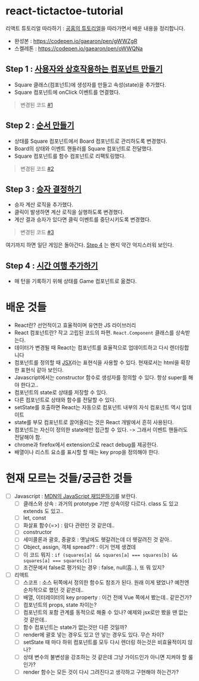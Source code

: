 # react-tictactoe-tutorial

리액트 튜토리얼 따라하기 : [공홈의 튜토리얼](https://ko.reactjs.org/tutorial/tutorial.html)을 따라가면서 배운 내용을 정리합니다.

* 완성본 : https://codepen.io/gaearon/pen/gWWZgR
* 스켈레톤 : https://codepen.io/gaearon/pen/oWWQNa


## Step 1 : [사용자와 상호작용하는 컴포넌트 만들기](https://ko.reactjs.org/tutorial/tutorial.html#making-an-interactive-component)

* Square 클래스(컴포넌트)에 생성자를 만들고 속성(state)을 추가했다.
* Square 컴포넌트에 onClick 이벤트를 연결했다.

> 변경된 코드 [#1](https://github.com/samsee/react-tictactoe-tutorial/pull/1)

## Step 2 : [순서 만들기](https://ko.reactjs.org/tutorial/tutorial.html#completing-the-game)

* 상태를 Square 컴포넌트에서 Board 컴포넌트로 관리하도록 변경했다.
* Board의 상태와 이벤트 핸들러를 Square 컴포넌트로 전달했다.
* Square 컴포넌트를 함수 컴포넌트로 리팩토링했다.

> 변경된 코드 [#2](https://github.com/samsee/react-tictactoe-tutorial/pull/2)

## Step 3 : [승자 결정하기](https://ko.reactjs.org/tutorial/tutorial.html#declaring-a-winner)

* 승자 계산 로직을 추가했다.
* 클릭이 발생하면 계산 로직을 실행하도록 변경했다.
* 계산 결과 승자가 있다면 클릭 이벤트를 중단시키도록 변경했다.

> 변경된 코드 [#3](https://github.com/samsee/react-tictactoe-tutorial/pull/3)

여기까지 하면 일단 게임은 돌아간다. [Step 4](#step-4) 는 왠지 약간 억지스러워 보인다.

## Step 4 : [시간 여행 추가하기](https://ko.reactjs.org/tutorial/tutorial.html#adding-time-travel)

* 매 턴을 기록하기 위해 상태를 Game 컴포넌트로 옮겼다.

# 배운 것들

* React란? 선언적이고 효율적이며 유연한 JS 라이브러리
* React 컴포넌트란? 작고 고립된 코드의 파편. `React.Component` 클래스를 상속받는다.
* 데이터가 변경될 때 React는 컴포넌트를 효율적으로 업데이트하고 다시 렌더링합니다
* 컴포넌트를 정의할 때 [JSX](https://ko.reactjs.org/docs/introducing-jsx.html)라는 표현식을 사용할 수 있다. 현재로서는 html을 확장한 표현식 같아 보인다.
* Javascript에서는 constructor 함수로 생성자를 정의할 수 있다. 항상 super를 해야 한다고..
* 컴포넌트의 state로 상태를 저장할 수 있다.
* 다른 컴포넌트로 상태와 함수를 전달할 수 있다.
* setState를 호출하면 React는 자동으로 컴포넌트 내부의 자식 컴포넌트 역시 업데이트
* state를 부모 컴포넌트로 끌어올리는 것은 React 개발에서 흔히 사용된다.
* 컴포넌트는 자신이 정의한 state에만 접근할 수 있다. -> 그래서 이벤트 핸들러도 전달해야 함.
* chrome과 firefox에서 extension으로 react debug를 제공한다.
* 배열이나 리스트 요소를 표시할 할 때는 key prop을 정의해야 한다.

# 현재 모르는 것들/궁금한 것들

- [ ] Javascript : [MDN의 JavaScript 재입문하기](https://developer.mozilla.org/ko/docs/web/javascript/a_re-introduction_to_javascript)를 보란다.
  - [ ] 클래스와 상속 : 과거의 prototype 기반 상속이랑 다르다. class 도 있고 extends 도 있고..
  - [ ] let, const
  - [ ] 화살표 함수(=>) : 람다 관련인 것 같은데..
  - [ ] constructor
  - [ ] 세미콜론과 괄호, 중괄호 : 옛날에도 헷갈려는데 더 헷갈려진 것 같아..
  - [ ] Object, assign, 객체 spread?? : 이거 언제 생겼데
  - [ ] 이 코드 뭐지 : `if (squares[a] && squares[a] === squares[b] && squares[a] === squares[c])`
  - [ ] 조건문에서 false로 평가되는 경우 : false, null(흠..), 또 뭐 있지?
- [ ] 리액트
  - [ ] 스코프 : 소스 뒤쪽에서 정의한 함수도 참조가 된다. 원래 이게 됐었나? 예전엔 순차적으로 했던 것 같은데..
  - [ ] 배열, 이터레이터의 key property : 이건 전에 Vue 쪽에서 봤는데.. 같은건가?
  - [ ] 컴포넌트의 props, state 차이는?
  - [ ] 컴포넌트의 포함 관계를 동적으로 해줄 수 있나? 예제와 jsx로만 봤을 땐 없는 것 같은데..
  - [ ] 함수 컴포넌트는 state가 없는것만 다른 것일까?
  - [ ] render에 괄호 넣는 경우도 있고 안 넣는 경우도 있다. 무슨 차이?
  - [ ] setState 때 마다 하위 컴포넌트를 모두 다시 렌더링 하는것은 비효율적이지 않나?
  - [ ] 상태 변수의 불변성을 강조하는 것 같은데 그냥 가이드인가 아니면 지켜야 할 룰인가?
  - [ ] render 함수는 모든 것이 다시 그려진다고 생각하고 구현해야 하는건가?
